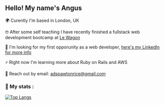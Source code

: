 ## Hello! My name's Angus

🌍 Curently I'm based in London, UK 

🤓 After some self teaching I have recently finished a fullstack web development bootcamp at [Le Wagon](https://github.com/lewagon)

👋 I'm looking for my first opporunity as a web developer, [here's my LinkedIn for more info](https://www.linkedin.com/in/angus-spawton-rice-7866762b/)

⚡ Right now I'm learning more about Ruby on Rails and AWS

📨 Reach out by email: adspawtonrice@gmail.com

### 🧩 My stats :
[![Top Langs](https://github-readme-stats.vercel.app/api/top-langs/?username=AngusDSR&theme=tokyonight)](https://github.com/anuraghazra/github-readme-stats)
